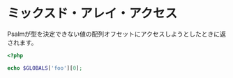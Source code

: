 # ミックスド・アレイ・アクセス

Psalmが型を決定できない値の配列オフセットにアクセスしようとしたときに返されます。

```php
<?php

echo $GLOBALS['foo'][0];
```
